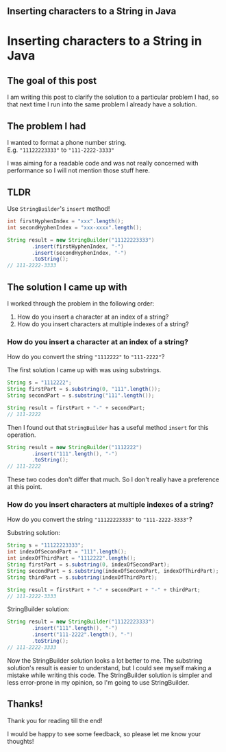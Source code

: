 ## Inserting characters to a String in Java

# Inserting characters to a String in Java

## The goal of this post
I am writing this post to clarify the solution to a particular problem I had, so that next time I run into the same problem I already have a solution. 

## The problem I had
I wanted to format a phone number string.  
E.g. `"11122223333"` to `"111-2222-3333"`

I was aiming for a readable code and was not really concerned with performance so I will not mention those stuff here.

## TLDR
Use `StringBuilder`'s `insert` method!
```java
int firstHyphenIndex = "xxx".length();
int secondHyphenIndex = "xxx-xxxx".length();

String result = new StringBuilder("11122223333")
        .insert(firstHyphenIndex, "-")
        .insert(secondHyphenIndex, "-")
        .toString();
// 111-2222-3333
```

## The solution I came up with
I worked through the problem in the following order:
1. How do you insert a character at an index of a string?
2. How do you insert characters at multiple indexes of a string?

### How do you insert a character at an index of a string?
How do you convert the string `"1112222"` to `"111-2222"`?

The first solution I came up with was using substrings.
```java
String s = "1112222";
String firstPart = s.substring(0, "111".length());
String secondPart = s.substring("111".length());

String result = firstPart + "-" + secondPart;
// 111-2222
```

Then I found out that `StringBuilder` has a useful method `insert` for this operation. 
```java
String result = new StringBuilder("1112222")
        .insert("111".length(), "-")
        .toString();
// 111-2222
```

These two codes don't differ that much. So I don't really have a preference at this point. 

### How do you insert characters at multiple indexes of a string?
How do you convert the string `"11122223333"` to `"111-2222-3333"`?

Substring solution:
```java
String s = "11122223333";
int indexOfSecondPart = "111".length();
int indexOfThirdPart = "1112222".length();
String firstPart = s.substring(0, indexOfSecondPart);
String secondPart = s.substring(indexOfSecondPart, indexOfThirdPart);
String thirdPart = s.substring(indexOfThirdPart);

String result = firstPart + "-" + secondPart + "-" + thirdPart;
// 111-2222-3333
```

StringBuilder solution:
```java
String result = new StringBuilder("11122223333")
        .insert("111".length(), "-")
        .insert("111-2222".length(), "-")
        .toString();
// 111-2222-3333
```

Now the StringBuilder solution looks a lot better to me. The substring solution's result is easier to understand, but I could see myself making a mistake while writing this code. The StringBuilder solution is simpler and less error-prone in my opinion, so I'm going to use StringBuilder.

## Thanks!
Thank you for reading till the end!

I would be happy to see some feedback, so please let me know your thoughts!